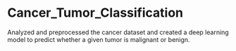 # Cancer_Tumor_Classification
Analyzed and preprocessed the cancer dataset and created a deep learning model to predict whether a given tumor is malignant or benign.
